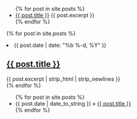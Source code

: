 
<ul>
  {% for post in site.posts %}
    <li>
      <a href="{{ post.url }}">{{ post.title }}</a>
      {{ post.excerpt }}
    </li>
  {% endfor %}
</ul>
      

{% for post in site.posts %}
<li>
	<span class="post-meta">{{ post.date | date: "%b %-d, %Y" }}</span>
	<h2 class="post-title">
		<a class="post-link" href="{{ post.url | prepend: site.baseurl }}">{{ post.title }}</a>
	</h2>
	{{ post.excerpt | strip_html | strip_newlines }}
</li>
{% endfor %}


      

<ul class="posts">
  {% for post in site.posts %}
    <li><span>{{ post.date | date_to_string }}</span> &raquo; <a href="{{ BASE_PATH }}{{ post.url }}">{{ post.title }}</a></li>
  {% endfor %}
</ul>
